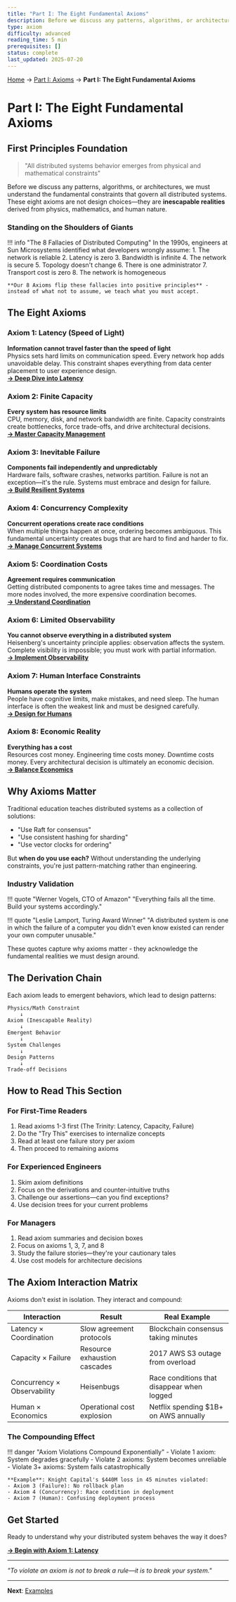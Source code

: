 ```yaml
---
title: "Part I: The Eight Fundamental Axioms"
description: Before we discuss any patterns, algorithms, or architectures, we must understand the fundamental constraints that govern all distributed systems. T...
type: axiom
difficulty: advanced
reading_time: 5 min
prerequisites: []
status: complete
last_updated: 2025-07-20
---
```


<!-- Navigation -->
[Home](../index.md) → [Part I: Axioms](index.md) → **Part I: The Eight Fundamental Axioms**

# Part I: The Eight Fundamental Axioms

## First Principles Foundation

> "All distributed systems behavior emerges from physical and mathematical constraints"

Before we discuss any patterns, algorithms, or architectures, we must understand the fundamental constraints that govern all distributed systems. These eight axioms are not design choices—they are **inescapable realities** derived from physics, mathematics, and human nature.

### Standing on the Shoulders of Giants

!!! info "The 8 Fallacies of Distributed Computing"
    In the 1990s, engineers at Sun Microsystems identified what developers wrongly assume:
    1. The network is reliable
    2. Latency is zero
    3. Bandwidth is infinite
    4. The network is secure
    5. Topology doesn't change
    6. There is one administrator
    7. Transport cost is zero
    8. The network is homogeneous

    **Our 8 Axioms flip these fallacies into positive principles** - instead of what not to assume, we teach what you must accept.

## The Eight Axioms

### Axiom 1: Latency (Speed of Light)
**Information cannot travel faster than the speed of light**  
Physics sets hard limits on communication speed. Every network hop adds unavoidable delay. This constraint shapes everything from data center placement to user experience design.  
[**→ Deep Dive into Latency**](axiom1-latency/index.md)

### Axiom 2: Finite Capacity  
**Every system has resource limits**  
CPU, memory, disk, and network bandwidth are finite. Capacity constraints create bottlenecks, force trade-offs, and drive architectural decisions.  
[**→ Master Capacity Management**](axiom2-capacity/index.md)

### Axiom 3: Inevitable Failure
**Components fail independently and unpredictably**  
Hardware fails, software crashes, networks partition. Failure is not an exception—it's the rule. Systems must embrace and design for failure.  
[**→ Build Resilient Systems**](axiom3-failure/index.md)

### Axiom 4: Concurrency Complexity
**Concurrent operations create race conditions**  
When multiple things happen at once, ordering becomes ambiguous. This fundamental uncertainty creates bugs that are hard to find and harder to fix.  
[**→ Manage Concurrent Systems**](axiom4-concurrency/index.md)

### Axiom 5: Coordination Costs
**Agreement requires communication**  
Getting distributed components to agree takes time and messages. The more nodes involved, the more expensive coordination becomes.  
[**→ Understand Coordination**](axiom5-coordination/index.md)

### Axiom 6: Limited Observability
**You cannot observe everything in a distributed system**  
Heisenberg's uncertainty principle applies: observation affects the system. Complete visibility is impossible; you must work with partial information.  
[**→ Implement Observability**](axiom6-observability/index.md)

### Axiom 7: Human Interface Constraints
**Humans operate the system**  
People have cognitive limits, make mistakes, and need sleep. The human interface is often the weakest link and must be designed carefully.  
[**→ Design for Humans**](axiom7-human/index.md)

### Axiom 8: Economic Reality
**Everything has a cost**  
Resources cost money. Engineering time costs money. Downtime costs money. Every architectural decision is ultimately an economic decision.  
[**→ Balance Economics**](axiom8-economics/index.md)

## Why Axioms Matter

Traditional education teaches distributed systems as a collection of solutions:
- "Use Raft for consensus"
- "Use consistent hashing for sharding"
- "Use vector clocks for ordering"

But **when do you use each?** Without understanding the underlying constraints, you're just pattern-matching rather than engineering.

### Industry Validation

!!! quote "Werner Vogels, CTO of Amazon"
    "Everything fails all the time. Build your systems accordingly."

!!! quote "Leslie Lamport, Turing Award Winner"
    "A distributed system is one in which the failure of a computer you didn't even know existed can render your own computer unusable."

These quotes capture why axioms matter - they acknowledge the fundamental realities we must design around.

## The Derivation Chain

Each axiom leads to emergent behaviors, which lead to design patterns:

```text
Physics/Math Constraint
    ↓
Axiom (Inescapable Reality)
    ↓
Emergent Behavior
    ↓
System Challenges
    ↓
Design Patterns
    ↓
Trade-off Decisions
```

## How to Read This Section

### For First-Time Readers
1. Read axioms 1-3 first (The Trinity: Latency, Capacity, Failure)
2. Do the "Try This" exercises to internalize concepts
3. Read at least one failure story per axiom
4. Then proceed to remaining axioms

### For Experienced Engineers
1. Skim axiom definitions
2. Focus on the derivations and counter-intuitive truths
3. Challenge our assertions—can you find exceptions?
4. Use decision trees for your current problems

### For Managers
1. Read axiom summaries and decision boxes
2. Focus on axioms 1, 3, 7, and 8
3. Study the failure stories—they're your cautionary tales
4. Use cost models for architecture decisions

## The Axiom Interaction Matrix

Axioms don't exist in isolation. They interact and compound:

| Interaction | Result | Real Example |
|------------|---------|-------------|
| Latency × Coordination | Slow agreement protocols | Blockchain consensus taking minutes |
| Capacity × Failure | Resource exhaustion cascades | 2017 AWS S3 outage from overload |
| Concurrency × Observability | Heisenbugs | Race conditions that disappear when logged |
| Human × Economics | Operational cost explosion | Netflix spending $1B+ on AWS annually |

### The Compounding Effect

!!! danger "Axiom Violations Compound Exponentially"
    - Violate 1 axiom: System degrades gracefully
    - Violate 2 axioms: System becomes unreliable
    - Violate 3+ axioms: System fails catastrophically

    **Example**: Knight Capital's $440M loss in 45 minutes violated:
    - Axiom 3 (Failure): No rollback plan
    - Axiom 4 (Concurrency): Race condition in deployment
    - Axiom 7 (Human): Confusing deployment process

## Get Started

Ready to understand why your distributed system behaves the way it does?

[**→ Begin with Axiom 1: Latency**](axiom1-latency/index.md)

---

*"To violate an axiom is not to break a rule—it is to break your system."*

---

**Next**: [Examples](axiom6-observability/examples.md)
